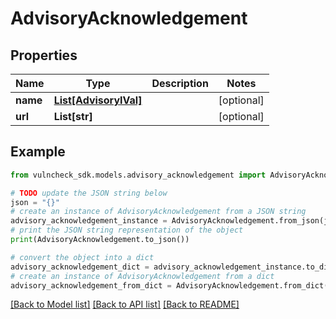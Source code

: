 # AdvisoryAcknowledgement


## Properties

Name | Type | Description | Notes
------------ | ------------- | ------------- | -------------
**name** | [**List[AdvisoryIVal]**](AdvisoryIVal.md) |  | [optional] 
**url** | **List[str]** |  | [optional] 

## Example

```python
from vulncheck_sdk.models.advisory_acknowledgement import AdvisoryAcknowledgement

# TODO update the JSON string below
json = "{}"
# create an instance of AdvisoryAcknowledgement from a JSON string
advisory_acknowledgement_instance = AdvisoryAcknowledgement.from_json(json)
# print the JSON string representation of the object
print(AdvisoryAcknowledgement.to_json())

# convert the object into a dict
advisory_acknowledgement_dict = advisory_acknowledgement_instance.to_dict()
# create an instance of AdvisoryAcknowledgement from a dict
advisory_acknowledgement_from_dict = AdvisoryAcknowledgement.from_dict(advisory_acknowledgement_dict)
```
[[Back to Model list]](../README.md#documentation-for-models) [[Back to API list]](../README.md#documentation-for-api-endpoints) [[Back to README]](../README.md)


